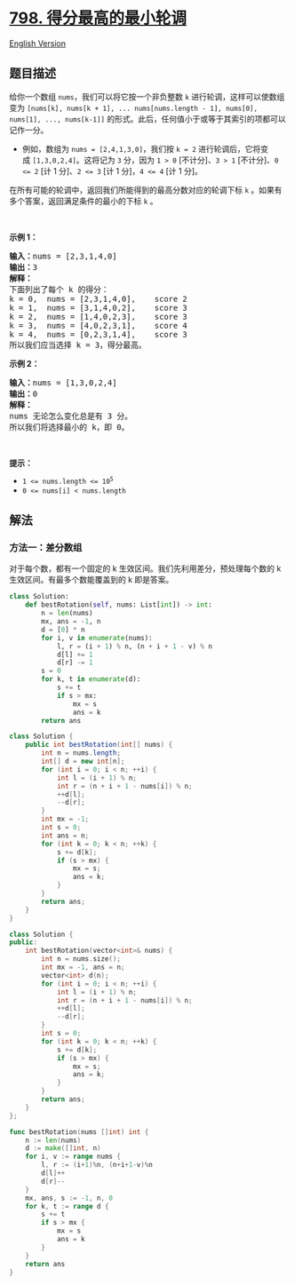 # [798. 得分最高的最小轮调](https://leetcode.cn/problems/smallest-rotation-with-highest-score)

[English Version](/solution/0700-0799/0798.Smallest%20Rotation%20with%20Highest%20Score/README_EN.md)

<!-- tags:数组,前缀和 -->

<!-- difficulty:困难 -->

## 题目描述

<!-- 这里写题目描述 -->

<p>给你一个数组&nbsp;<code>nums</code>，我们可以将它按一个非负整数 <code>k</code> 进行轮调，这样可以使数组变为&nbsp;<code>[nums[k], nums[k + 1], ... nums[nums.length - 1], nums[0], nums[1], ..., nums[k-1]]</code>&nbsp;的形式。此后，任何值小于或等于其索引的项都可以记作一分。</p>

<ul>
	<li>例如，数组为&nbsp;<code>nums = [2,4,1,3,0]</code>，我们按&nbsp;<code>k = 2</code>&nbsp;进行轮调后，它将变成&nbsp;<code>[1,3,0,2,4]</code>。这将记为 <code>3</code> 分，因为 <code>1 &gt; 0</code> [不计分]、<code>3 &gt; 1</code> [不计分]、<code>0 &lt;= 2</code> [计 1 分]、<code>2 &lt;= 3</code> [计 1 分]，<code>4 &lt;= 4</code> [计 1 分]。</li>
</ul>

<p>在所有可能的轮调中，返回我们所能得到的最高分数对应的轮调下标 <code>k</code> 。如果有多个答案，返回满足条件的最小的下标 <code>k</code> 。</p>

<p>&nbsp;</p>

<p><strong>示例 1：</strong></p>

<pre>
<strong>输入：</strong>nums = [2,3,1,4,0]
<strong>输出：</strong>3
<strong>解释：</strong>
下面列出了每个 k 的得分：
k = 0,  nums = [2,3,1,4,0],    score 2
k = 1,  nums = [3,1,4,0,2],    score 3
k = 2,  nums = [1,4,0,2,3],    score 3
k = 3,  nums = [4,0,2,3,1],    score 4
k = 4,  nums = [0,2,3,1,4],    score 3
所以我们应当选择&nbsp;k = 3，得分最高。</pre>

<p><strong>示例 2：</strong></p>

<pre>
<strong>输入：</strong>nums = [1,3,0,2,4]
<strong>输出：</strong>0
<strong>解释：</strong>
nums 无论怎么变化总是有 3 分。
所以我们将选择最小的 k，即 0。
</pre>

<p>&nbsp;</p>

<p><strong>提示：</strong></p>

<ul>
	<li><code>1 &lt;= nums.length &lt;= 10<sup>5</sup></code></li>
	<li><code>0 &lt;= nums[i] &lt; nums.length</code></li>
</ul>

## 解法

### 方法一：差分数组

对于每个数，都有一个固定的 k 生效区间。我们先利用差分，预处理每个数的 k 生效区间。有最多个数能覆盖到的 k 即是答案。

<!-- tabs:start -->

```python
class Solution:
    def bestRotation(self, nums: List[int]) -> int:
        n = len(nums)
        mx, ans = -1, n
        d = [0] * n
        for i, v in enumerate(nums):
            l, r = (i + 1) % n, (n + i + 1 - v) % n
            d[l] += 1
            d[r] -= 1
        s = 0
        for k, t in enumerate(d):
            s += t
            if s > mx:
                mx = s
                ans = k
        return ans
```

```java
class Solution {
    public int bestRotation(int[] nums) {
        int n = nums.length;
        int[] d = new int[n];
        for (int i = 0; i < n; ++i) {
            int l = (i + 1) % n;
            int r = (n + i + 1 - nums[i]) % n;
            ++d[l];
            --d[r];
        }
        int mx = -1;
        int s = 0;
        int ans = n;
        for (int k = 0; k < n; ++k) {
            s += d[k];
            if (s > mx) {
                mx = s;
                ans = k;
            }
        }
        return ans;
    }
}
```

```cpp
class Solution {
public:
    int bestRotation(vector<int>& nums) {
        int n = nums.size();
        int mx = -1, ans = n;
        vector<int> d(n);
        for (int i = 0; i < n; ++i) {
            int l = (i + 1) % n;
            int r = (n + i + 1 - nums[i]) % n;
            ++d[l];
            --d[r];
        }
        int s = 0;
        for (int k = 0; k < n; ++k) {
            s += d[k];
            if (s > mx) {
                mx = s;
                ans = k;
            }
        }
        return ans;
    }
};
```

```go
func bestRotation(nums []int) int {
	n := len(nums)
	d := make([]int, n)
	for i, v := range nums {
		l, r := (i+1)%n, (n+i+1-v)%n
		d[l]++
		d[r]--
	}
	mx, ans, s := -1, n, 0
	for k, t := range d {
		s += t
		if s > mx {
			mx = s
			ans = k
		}
	}
	return ans
}
```

<!-- tabs:end -->

<!-- end -->
